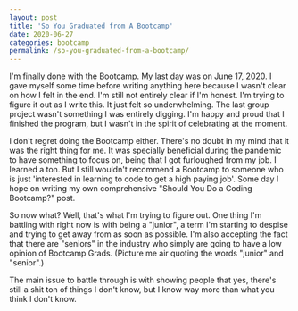 ```yaml
---
layout: post
title: 'So You Graduated from A Bootcamp'
date: 2020-06-27
categories: bootcamp
permalink: /so-you-graduated-from-a-bootcamp/
---
```


I'm finally done with the Bootcamp. My last day was on June 17, 2020. I gave myself some time before writing anything here because I wasn't clear on how I felt in the end. I'm still not entirely clear if I'm honest. I'm trying to figure it out as I write this. It just felt so underwhelming. The last group project wasn't something I was entirely digging. I'm happy and proud that I finished the program, but I wasn't in the spirit of celebrating at the moment. 

I don't regret doing the Bootcamp either. There's no doubt in my mind that it was the right thing for me. It was specially beneficial during the pandemic to have something to focus on, being that I got furloughed from my job. I learned a ton. But I still wouldn't recommend a Bootcamp to someone who is just 'interested in learning to code to get a high paying job'. Some day I hope on writing my own comprehensive "Should You Do a Coding Bootcamp?" post.  

So now what? Well, that's what I'm trying to figure out. One thing I'm battling with right now is with being a "junior", a term I'm starting to despise and trying to get away from as soon as possible. I'm also accepting the fact that there are "seniors" in the industry who simply are going to have a low opinion of Bootcamp Grads. (Picture me air quoting the words "junior" and "senior".)

The main issue to battle through is with showing people that yes, there's still a shit ton of things I don't know, but I know way more than what you think I don't know.
